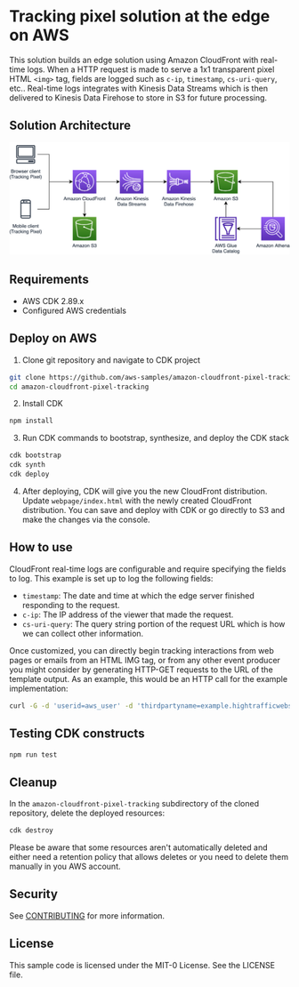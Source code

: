 # Tracking pixel solution at the edge on AWS

This solution builds an edge solution using Amazon CloudFront with real-time logs.
When a HTTP request is made to serve a 1x1 transparent pixel HTML `<img>` tag, fields 
are logged such as `c-ip`, `timestamp`, `cs-uri-query`, etc.. Real-time logs 
integrates with Kinesis Data Streams which is then delivered to Kinesis Data Firehose 
to store in S3 for future processing.

## Solution Architecture

![CloudFront Real-Time Logs Pixel Tracking Architecture](cloudfront-pixel-tracking-architecture.png)

## Requirements

- AWS CDK 2.89.x
- Configured AWS credentials

## Deploy on AWS

1. Clone git repository and navigate to CDK project

```bash
git clone https://github.com/aws-samples/amazon-cloudfront-pixel-tracking.git
cd amazon-cloudfront-pixel-tracking
```

2. Install CDK

```bash
npm install
```

3. Run CDK commands to bootstrap, synthesize, and deploy the CDK stack

```bash
cdk bootstrap
cdk synth
cdk deploy
```

4. After deploying, CDK will give you the new CloudFront distribution. Update 
`webpage/index.html` with the newly created CloudFront distribution. You can save 
and deploy with CDK or go directly to S3 and make the changes via the console.

## How to use

CloudFront real-time logs are configurable and require specifying the fields to log. This 
example is set up to log the following fields:
* `timestamp`: The date and time at which the edge server finished responding to the request.
* `c-ip`: The IP address of the viewer that made the request.
* `cs-uri-query`: The query string portion of the request URL which is how we can collect other information.

Once customized, you can directly begin tracking interactions from web pages or 
emails from an HTML IMG tag, or from any other event producer you might consider 
by generating HTTP-GET requests to the URL of the template output. As an 
example, this would be an HTTP call for the example implementation:

```bash
curl -G -d 'userid=aws_user' -d 'thirdpartyname=example.hightrafficwebsite.com' https://<your template output domain>/1x1.png
```

## Testing CDK constructs
```
npm run test
```

## Cleanup

In the `amazon-cloudfront-pixel-tracking` subdirectory of the cloned repository, delete the deployed resources:

```bash
cdk destroy
```

Please be aware that some resources aren't automatically deleted and either 
need a retention policy that allows deletes or you need to delete them manually 
in you AWS account. 

## Security

See [CONTRIBUTING](CONTRIBUTING.md#security-issue-notifications) for more information.

## License

This sample code is licensed under the MIT-0 License. See the LICENSE file.
